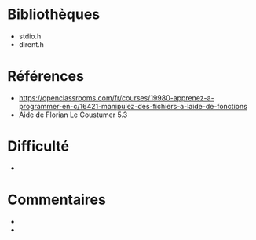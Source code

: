 # Bibliothèques
* stdio.h
* dirent.h

# Références
* https://openclassrooms.com/fr/courses/19980-apprenez-a-programmer-en-c/16421-manipulez-des-fichiers-a-laide-de-fonctions
* Aide de Florian Le Coustumer 5.3

# Difficulté
* 

# Commentaires
* 
* 


